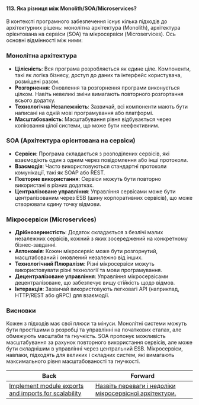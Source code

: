 #### 113. Яка різниця між Monolith/SOA/Microservices?

В контексті програмного забезпечення існує кілька підходів до архітектурних рішень: монолітна архітектура (Monolith), архітектура орієнтована на сервіси (SOA) та мікросервіси (Microservices). Ось основні відмінності між ними:

### Монолітна архітектура
- **Цілісність**: Вся програма розробляється як єдине ціле. Компоненти, такі як логіка бізнесу, доступ до даних та інтерфейс користувача, розміщені разом.
- **Розгорнення**: Оновлення та розгорнення програми виконується цілком. Навіть невеликі зміни вимагають повторного розгортання всього додатку.
- **Технологічна Незалежність**: Зазвичай, всі компоненти мають бути написані на одній мові програмування або платформі.
- **Масштабованість**: Масштабування рівня відбувається через копіювання цілої системи, що може бути неефективним.

### SOA (Архітектура орієнтована на сервіси)
- **Сервіси**: Програма складається з розподілених сервісів, які взаємодіють один з одним через повідомлення або інші протоколи.
- **Взаємодія**: Часто використовуються стандартні протоколи комунікації, такі як SOAP або REST.
- **Повторне використання**: Сервіси можуть бути повторно використані в різних додатках.
- **Централізоване управління**: Управління сервісами може бути централізованим через ESB (шину корпоративних сервісів), що може створювати єдину точку відмови. 

### Мікросервіси (Microservices)
- **Дрібнозернистість**: Додаток складається з безлічі малих незалежних сервісів, кожний з яких зосереджений на конкретному бізнес-завданні.
- **Автономія**: Кожен мікросервіс може бути розгорнутий, масштабований і оновлений незалежно від інших.
- **Технологічний Плюралізм**: Різні мікросервіси можуть використовувати різні технології та мови програмування.
- **Децентралізоване управління**: Управління мікросервісами децентралізоване, що забезпечує вищу стійкість щодо відмов.
- **Інтеракція**: Зазвичай використовують легковагі API (наприклад, HTTP/REST або gRPC) для взаємодії.

### Висновки
Кожен з підходів має свої плюси та мінуси. Монолітні системи можуть бути простішими в розробці та управлінні на початкових етапах, але обмежують масштаби та гнучкість. SOA пропонує можливість масштабування за рахунок повторного використання сервісів, але може бути складнішим в управлінні через центральний ESB. Мікросервіси, навпаки, підходять для великих і складних систем, які вимагають максимального рівня масштабованості та гнучкості.

| Back | Forward |
|---|---|
| [Implement module exports and imports for scalability](/ua/middle/javascript/implement-module-exports-imports-scalability.md)  | [Назвіть переваги і недоліки мікросервісної архітектури.](/ua/middle/microservices/what-are-the-advantages-and-disadvantages-of-a-microservices-architecture.md) |